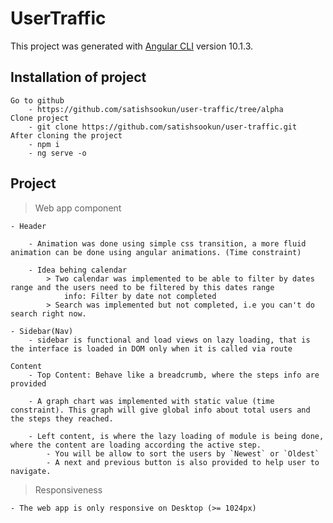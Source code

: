# UserTraffic

This project was generated with [Angular CLI](https://github.com/angular/angular-cli) version 10.1.3.

## Installation of project
    Go to github
        - https://github.com/satishsookun/user-traffic/tree/alpha
    Clone project
        - git clone https://github.com/satishsookun/user-traffic.git
    After cloning the project
        - npm i
        - ng serve -o
        
## Project

> Web app component
    
    - Header
    
        - Animation was done using simple css transition, a more fluid animation can be done using angular animations. (Time constraint)
        
        - Idea behing calendar
            > Two calendar was implemented to be able to filter by dates range and the users need to be filtered by this dates range
                info: Filter by date not completed
            > Search was implemented but not completed, i.e you can't do search right now.
    
    - Sidebar(Nav)
        - sidebar is functional and load views on lazy loading, that is the interface is loaded in DOM only when it is called via route
        
    Content
        - Top Content: Behave like a breadcrumb, where the steps info are provided
        
        - A graph chart was implemented with static value (time constraint). This graph will give global info about total users and the steps they reached.
        
        - Left content, is where the lazy loading of module is being done, where the content are loading according the active step.
            - You will be allow to sort the users by `Newest` or `Oldest`
            - A next and previous button is also provided to help user to navigate.
            
> Responsiveness
    
    - The web app is only responsive on Desktop (>= 1024px)